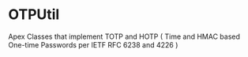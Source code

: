 OTPUtil
=======

Apex Classes that implement TOTP and HOTP ( Time and HMAC based One-time Passwords per IETF RFC 6238 and 4226 )
